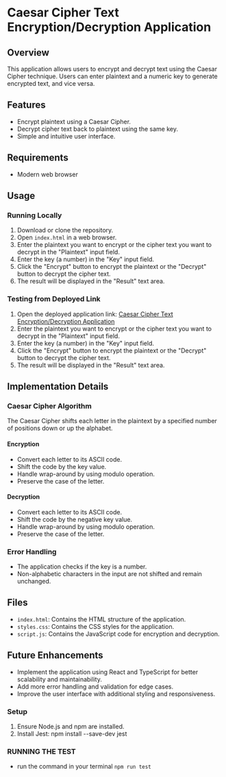 # Caesar Cipher Text Encryption/Decryption Application

## Overview

This application allows users to encrypt and decrypt text using the Caesar Cipher technique. Users can enter plaintext and a numeric key to generate encrypted text, and vice versa.

## Features

- Encrypt plaintext using a Caesar Cipher.
- Decrypt cipher text back to plaintext using the same key.
- Simple and intuitive user interface.

## Requirements

- Modern web browser

## Usage

### Running Locally

1. Download or clone the repository.
2. Open `index.html` in a web browser.
3. Enter the plaintext you want to encrypt or the cipher text you want to decrypt in the "Plaintext" input field.
4. Enter the key (a number) in the "Key" input field.
5. Click the "Encrypt" button to encrypt the plaintext or the "Decrypt" button to decrypt the cipher text.
6. The result will be displayed in the "Result" text area.

### Testing from Deployed Link

1. Open the deployed application link: [Caesar Cipher Text Encryption/Decryption Application](https://caesar-cipher-text-encryption-decryption.onrender.com)
2. Enter the plaintext you want to encrypt or the cipher text you want to decrypt in the "Plaintext" input field.
3. Enter the key (a number) in the "Key" input field.
4. Click the "Encrypt" button to encrypt the plaintext or the "Decrypt" button to decrypt the cipher text.
5. The result will be displayed in the "Result" text area.

## Implementation Details

### Caesar Cipher Algorithm

The Caesar Cipher shifts each letter in the plaintext by a specified number of positions down or up the alphabet.

#### Encryption

- Convert each letter to its ASCII code.
- Shift the code by the key value.
- Handle wrap-around by using modulo operation.
- Preserve the case of the letter.

#### Decryption

- Convert each letter to its ASCII code.
- Shift the code by the negative key value.
- Handle wrap-around by using modulo operation.
- Preserve the case of the letter.

### Error Handling

- The application checks if the key is a number.
- Non-alphabetic characters in the input are not shifted and remain unchanged.

## Files

- `index.html`: Contains the HTML structure of the application.
- `styles.css`: Contains the CSS styles for the application.
- `script.js`: Contains the JavaScript code for encryption and decryption.

## Future Enhancements

- Implement the application using React and TypeScript for better scalability and maintainability.
- Add more error handling and validation for edge cases.
- Improve the user interface with additional styling and responsiveness.

### Setup

1. Ensure Node.js and npm are installed.
2. Install Jest:
   npm install --save-dev jest

### RUNNING THE TEST

- run the command in your terminal `npm run test`
